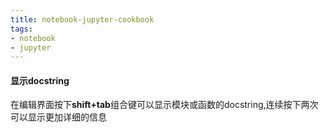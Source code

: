 ```yaml
---
title: notebook-jupyter-cookbook
tags:
- notebook
- jupyter
---
```


#### 显示docstring
在编辑界面按下**shift+tab**组合键可以显示模块或函数的docstring,连续按下两次可以显示更加详细的信息

